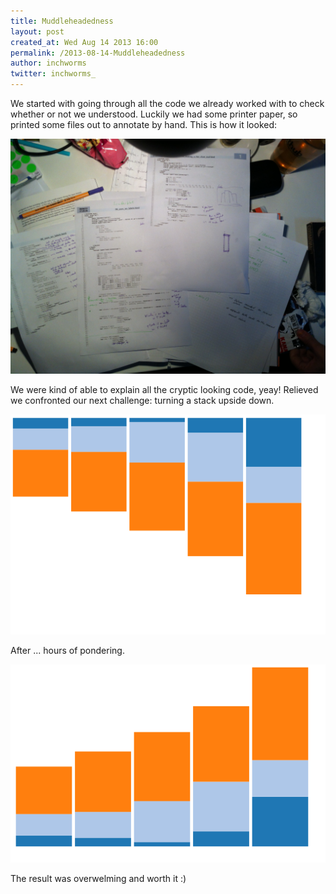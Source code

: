 ```yaml
---
title: Muddleheadedness
layout: post
created_at: Wed Aug 14 2013 16:00
permalink: /2013-08-14-Muddleheadedness
author: inchworms
twitter: inchworms_
---
```


We started with going through all the code we already worked with to check whether or not we understood. Luckily we had some printer paper, so printed some files out to annotate by hand. This is how it looked:

![chaos](/images/chaos.jpg)
<p></p>
We were kind of able to explain all the cryptic looking code, yeay! 
Relieved we confronted our next challenge: turning a stack upside down.

![stack_top](/images/stack_top.jpg)
<p></p>
After
... hours of pondering.
<p></p>

![stack_bottom](/images/stack_bottom.jpg)
<p></p>
The result was overwelming and worth it :)


